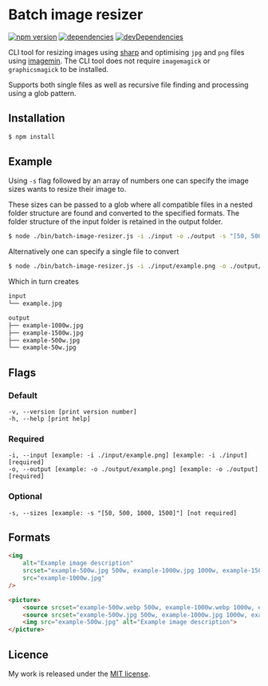# Batch image resizer

[![npm version](https://badge.fury.io/js/batch-image-resizer.svg)](https://badge.fury.io/js/batch-image-resizer)
[![dependencies](https://david-dm.org/timvanscherpenzeel/batch-image-resizer.svg)](https://david-dm.org/timvanscherpenzeel/batch-image-resizer)
[![devDependencies](https://david-dm.org/timvanscherpenzeel/batch-image-resizer/dev-status.svg)](https://david-dm.org/timvanscherpenzeel/batch-image-resizer#info=devDependencies)

CLI tool for resizing images using [sharp](https://github.com/lovell/sharp) and optimising `jpg` and `png` files using [imagemin](https://github.com/imagemin/imagemin). The CLI tool does not require `imagemagick` or `graphicsmagick` to be installed.

Supports both single files as well as recursive file finding and processing using a glob pattern.

## Installation

```sh
$ npm install
```

## Example

Using `-s` flag followed by an array of numbers one can specify the image sizes wants to resize their image to.

These sizes can be passed to a glob where all compatible files in a nested folder structure are found and converted to the specified formats. The folder structure of the input folder is retained in the output folder.
```sh
$ node ./bin/batch-image-resizer.js -i ./input -o ./output -s "[50, 500, 1000, 1500]"
```

Alternatively one can specify a single file to convert
```sh
$ node ./bin/batch-image-resizer.js -i ./input/example.png -o ./output/example.png -s "[50, 500, 1000, 1500]"
```

Which in turn creates
```sh
input
└── example.jpg

output
├── example-1000w.jpg
├── example-1500w.jpg
├── example-500w.jpg
└── example-50w.jpg
```

## Flags

### Default
	-v, --version [print version number]
	-h, --help [print help]

### Required
	-i, --input [example: -i ./input/example.png] [example: -i ./input] [required]
	-o, --output [example: -o ./output/example.png] [example: -o ./output] [required]

### Optional
	-s, --sizes [example: -s "[50, 500, 1000, 1500]"] [not required]

## Formats

```html
<img
	alt="Example image description"
	srcset="example-500w.jpg 500w, example-1000w.jpg 1000w, example-1500w.jpg 1500w"
	src="example-1000w.jpg"
/>

<picture>
	<source srcset="example-500w.webp 500w, example-1000w.webp 1000w, example-1500w.webp 1500w" type="image/webp">
	<source srcset="example-500w.jpg 500w, example-1000w.jpg 1000w, example-1500w.jpg 1500w" type="image/jpeg">
	<img src="example-500w.jpg" alt="Example image description">
</picture>
```

## Licence

My work is released under the [MIT license](https://raw.githubusercontent.com/TimvanScherpenzeel/batch-image-resizer/master/LICENSE).